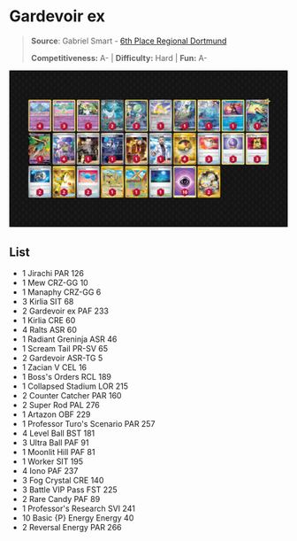 # Gardevoir ex

> **Source**: Gabriel Smart - [6th Place Regional Dortmund](https://limitlesstcg.com/decks/list/10218)
> 
> **Competitiveness:** A- | **Difficulty:** Hard | **Fun:** A-

![decklist](../../!Images/Standard/09BST-PAF/Gardevoir%20ex.PNG)

## List
* 1 Jirachi PAR 126
* 1 Mew CRZ-GG 10
* 1 Manaphy CRZ-GG 6
* 3 Kirlia SIT 68
* 2 Gardevoir ex PAF 233
* 1 Kirlia CRE 60
* 4 Ralts ASR 60
* 1 Radiant Greninja ASR 46
* 1 Scream Tail PR-SV 65
* 2 Gardevoir ASR-TG 5
* 1 Zacian V CEL 16
* 1 Boss's Orders RCL 189
* 1 Collapsed Stadium LOR 215
* 2 Counter Catcher PAR 160
* 2 Super Rod PAL 276
* 1 Artazon OBF 229
* 1 Professor Turo's Scenario PAR 257
* 4 Level Ball BST 181
* 3 Ultra Ball PAF 91
* 1 Moonlit Hill PAF 81
* 1 Worker SIT 195
* 4 Iono PAF 237
* 3 Fog Crystal CRE 140
* 3 Battle VIP Pass FST 225
* 2 Rare Candy PAF 89
* 1 Professor's Research SVI 241
* 10 Basic {P} Energy Energy 40
* 2 Reversal Energy PAR 266

